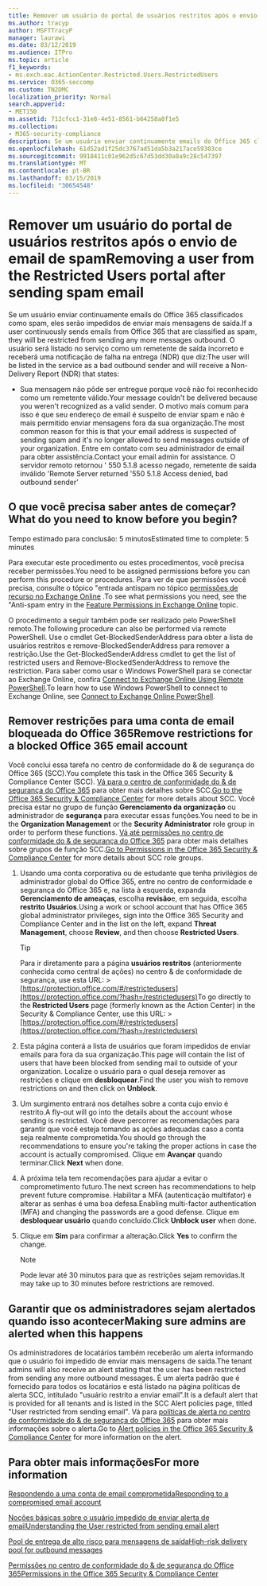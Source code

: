 ```yaml
---
title: Remover um usuário do portal de usuários restritos após o envio de email de spam
ms.author: tracyp
author: MSFTTracyP
manager: laurawi
ms.date: 03/12/2019
ms.audience: ITPro
ms.topic: article
f1_keywords:
- ms.exch.eac.ActionCenter.Restricted.Users.RestrictedUsers
ms.service: O365-seccomp
ms.custom: TN2DMC
localization_priority: Normal
search.appverid:
- MET150
ms.assetid: 712cfcc1-31e8-4e51-8561-b64258a8f1e5
ms.collection:
- M365-security-compliance
description: Se um usuário enviar continuamente emails do Office 365 classificados como spam, eles serão impedidos de enviar mais mensagens.
ms.openlocfilehash: 61d52ad1f25dc3767ad51da5b3a217ace59303ce
ms.sourcegitcommit: 9918411c01e962d5c67d53dd30a8a9c28c547397
ms.translationtype: MT
ms.contentlocale: pt-BR
ms.lasthandoff: 03/15/2019
ms.locfileid: "30654548"
---
```

# <a name="removing-a-user-from-the-restricted-users-portal-after-sending-spam-email"></a><span data-ttu-id="0db3c-103">Remover um usuário do portal de usuários restritos após o envio de email de spam</span><span class="sxs-lookup"><span data-stu-id="0db3c-103">Removing a user from the Restricted Users portal after sending spam email</span></span>

<span data-ttu-id="0db3c-104">Se um usuário enviar continuamente emails do Office 365 classificados como spam, eles serão impedidos de enviar mais mensagens de saída.</span><span class="sxs-lookup"><span data-stu-id="0db3c-104">If a user continuously sends emails from Office 365 that are classified as spam, they will be restricted from sending any more messages outbound.</span></span> <span data-ttu-id="0db3c-105">O usuário será listado no serviço como um remetente de saída incorreto e receberá uma notificação de falha na entrega (NDR) que diz:</span><span class="sxs-lookup"><span data-stu-id="0db3c-105">The user will be listed in the service as a bad outbound sender and will receive a Non-Delivery Report (NDR) that states:</span></span>

- <span data-ttu-id="0db3c-106">Sua mensagem não pôde ser entregue porque você não foi reconhecido como um remetente válido.</span><span class="sxs-lookup"><span data-stu-id="0db3c-106">Your message couldn't be delivered because you weren't recognized as a valid sender.</span></span> <span data-ttu-id="0db3c-107">O motivo mais comum para isso é que seu endereço de email é suspeito de enviar spam e não é mais permitido enviar mensagens fora da sua organização.</span><span class="sxs-lookup"><span data-stu-id="0db3c-107">The most common reason for this is that your email address is suspected of sending spam and it's no longer allowed to send messages outside of your organization.</span></span> <span data-ttu-id="0db3c-108">Entre em contato com seu administrador de email para obter assistência.</span><span class="sxs-lookup"><span data-stu-id="0db3c-108">Contact your email admin for assistance.</span></span> <span data-ttu-id="0db3c-109">O servidor remoto retornou ' 550 5.1.8 acesso negado, remetente de saída inválido '</span><span class="sxs-lookup"><span data-stu-id="0db3c-109">Remote Server returned '550 5.1.8 Access denied, bad outbound sender'</span></span>

## <a name="what-do-you-need-to-know-before-you-begin"></a><span data-ttu-id="0db3c-110">O que você precisa saber antes de começar?</span><span class="sxs-lookup"><span data-stu-id="0db3c-110">What do you need to know before you begin?</span></span>
<span data-ttu-id="0db3c-111"><a name="sectionSection0"> </a></span><span class="sxs-lookup"><span data-stu-id="0db3c-111"></span></span>

<span data-ttu-id="0db3c-112">Tempo estimado para conclusão: 5 minutos</span><span class="sxs-lookup"><span data-stu-id="0db3c-112">Estimated time to complete: 5 minutes</span></span>
  
<span data-ttu-id="0db3c-113">Para executar este procedimento ou estes procedimentos, você precisa receber permissões.</span><span class="sxs-lookup"><span data-stu-id="0db3c-113">You need to be assigned permissions before you can perform this procedure or procedures.</span></span> <span data-ttu-id="0db3c-114">Para ver de que permissões você precisa, consulte o tópico "entrada antispam no tópico [permissões de recurso no Exchange Online](http://technet.microsoft.com/library/15073ce1-0917-403b-8839-02a2ebc96e16.aspx) .</span><span class="sxs-lookup"><span data-stu-id="0db3c-114">To see what permissions you need, see the "Anti-spam entry in the [Feature Permissions in Exchange Online](http://technet.microsoft.com/library/15073ce1-0917-403b-8839-02a2ebc96e16.aspx) topic.</span></span>

<span data-ttu-id="0db3c-115">O procedimento a seguir também pode ser realizado pelo PowerShell remoto.</span><span class="sxs-lookup"><span data-stu-id="0db3c-115">The following procedure can also be performed via remote PowerShell.</span></span> <span data-ttu-id="0db3c-116">Use o cmdlet Get-BlockedSenderAddress para obter a lista de usuários restritos e remove-BlockedSenderAddress para remover a restrição.</span><span class="sxs-lookup"><span data-stu-id="0db3c-116">Use the Get-BlockedSenderAddress cmdlet to get the list of restricted users and Remove-BlockedSenderAddress to remove the restriction.</span></span> <span data-ttu-id="0db3c-117">Para saber como usar o Windows PowerShell para se conectar ao Exchange Online, confira [Connect to Exchange Online Using Remote PowerShell](https://go.microsoft.com/fwlink/p/?linkid=396554).</span><span class="sxs-lookup"><span data-stu-id="0db3c-117">To learn how to use Windows PowerShell to connect to Exchange Online, see [Connect to Exchange Online PowerShell](https://go.microsoft.com/fwlink/p/?linkid=396554).</span></span>

## <a name="remove-restrictions-for-a-blocked-office-365-email-account"></a><span data-ttu-id="0db3c-118">Remover restrições para uma conta de email bloqueada do Office 365</span><span class="sxs-lookup"><span data-stu-id="0db3c-118">Remove restrictions for a blocked Office 365 email account</span></span>

<span data-ttu-id="0db3c-119">Você conclui essa tarefa no centro de conformidade do & de segurança do Office 365 (SCC).</span><span class="sxs-lookup"><span data-stu-id="0db3c-119">You complete this task in the Office 365 Security & Compliance Center (SCC).</span></span> <span data-ttu-id="0db3c-120">[Vá para o centro de conformidade do & de segurança do Office 365](go-to-the-securitycompliance-center.md) para obter mais detalhes sobre SCC.</span><span class="sxs-lookup"><span data-stu-id="0db3c-120">[Go to the Office 365 Security & Compliance Center](go-to-the-securitycompliance-center.md) for more details about SCC.</span></span> <span data-ttu-id="0db3c-121">Você precisa estar no grupo de função **Gerenciamento da organização** ou administrador de **segurança** para executar essas funções.</span><span class="sxs-lookup"><span data-stu-id="0db3c-121">You need to be in the **Organization Management** or the **Security Administrator** role group in order to perform these functions.</span></span> <span data-ttu-id="0db3c-122">[Vá até permissões no centro de conformidade do & de segurança do Office 365](permissions-in-the-security-and-compliance-center.md) para obter mais detalhes sobre grupos de função SCC.</span><span class="sxs-lookup"><span data-stu-id="0db3c-122">[Go to Permissions in the Office 365 Security & Compliance Center](permissions-in-the-security-and-compliance-center.md) for more details about SCC role groups.</span></span>

1. <span data-ttu-id="0db3c-123">Usando uma conta corporativa ou de estudante que tenha privilégios de administrador global do Office 365, entre no centro de conformidade e segurança do Office 365 e, na lista à esquerda, expanda **Gerenciamento de ameaças**, escolha **revisão**e, em seguida, escolha **restrito Usuários**.</span><span class="sxs-lookup"><span data-stu-id="0db3c-123">Using a work or school account that has Office 365 global administrator privileges, sign into the Office 365 Security and Compliance Center and in the list on the left, expand **Threat Management**, choose **Review**, and then choose **Restricted Users**.</span></span>
    
    > [!TIP]
    > <span data-ttu-id="0db3c-124">Para ir diretamente para a página **usuários restritos** (anteriormente conhecida como central de ações) no centro &amp; de conformidade de segurança, use esta URL: >[https://protection.office.com/#/restrictedusers](https://protection.office.com/?hash=/restrictedusers)</span><span class="sxs-lookup"><span data-stu-id="0db3c-124">To go directly to the **Restricted Users** page (formerly known as the Action Center) in the Security &amp; Compliance Center, use this URL: > [https://protection.office.com/#/restrictedusers](https://protection.office.com/?hash=/restrictedusers)</span></span>

2. <span data-ttu-id="0db3c-125">Esta página conterá a lista de usuários que foram impedidos de enviar emails para fora da sua organização.</span><span class="sxs-lookup"><span data-stu-id="0db3c-125">This page will contain the list of users that have been blocked from sending mail to outside of your organization.</span></span>  <span data-ttu-id="0db3c-126">Localize o usuário para o qual deseja remover as restrições e clique em **desbloquear**.</span><span class="sxs-lookup"><span data-stu-id="0db3c-126">Find the user you wish to remove restrictions on and then click on **Unblock**.</span></span>

3. <span data-ttu-id="0db3c-127">Um surgimento entrará nos detalhes sobre a conta cujo envio é restrito.</span><span class="sxs-lookup"><span data-stu-id="0db3c-127">A fly-out will go into the details about the account whose sending is restricted.</span></span> <span data-ttu-id="0db3c-128">Você deve percorrer as recomendações para garantir que você esteja tomando as ações adequadas caso a conta seja realmente comprometida.</span><span class="sxs-lookup"><span data-stu-id="0db3c-128">You should go through the recommendations to ensure you're taking the proper actions in case the account is actually compromised.</span></span> <span data-ttu-id="0db3c-129">Clique em **Avançar** quando terminar.</span><span class="sxs-lookup"><span data-stu-id="0db3c-129">Click **Next** when done.</span></span>

4. <span data-ttu-id="0db3c-130">A próxima tela tem recomendações para ajudar a evitar o comprometimento futuro.</span><span class="sxs-lookup"><span data-stu-id="0db3c-130">The next screen has recommendations to help prevent future compromise.</span></span> <span data-ttu-id="0db3c-131">Habilitar a MFA (autenticação multifator) e alterar as senhas é uma boa defesa.</span><span class="sxs-lookup"><span data-stu-id="0db3c-131">Enabling multi-factor authentication (MFA) and changing the passwords are a good defense.</span></span> <span data-ttu-id="0db3c-132">Clique em **desbloquear usuário** quando concluído.</span><span class="sxs-lookup"><span data-stu-id="0db3c-132">Click **Unblock user** when done.</span></span>

5. <span data-ttu-id="0db3c-133">Clique em **Sim** para confirmar a alteração.</span><span class="sxs-lookup"><span data-stu-id="0db3c-133">Click **Yes** to confirm the change.</span></span>

    > [!NOTE]
    > <span data-ttu-id="0db3c-134">Pode levar até 30 minutos para que as restrições sejam removidas.</span><span class="sxs-lookup"><span data-stu-id="0db3c-134">It may take up to 30 minutes before restrictions are removed.</span></span> 

## <a name="making-sure-admins-are-alerted-when-this-happens"></a><span data-ttu-id="0db3c-135">Garantir que os administradores sejam alertados quando isso acontecer</span><span class="sxs-lookup"><span data-stu-id="0db3c-135">Making sure admins are alerted when this happens</span></span>

<span data-ttu-id="0db3c-136">Os administradores de locatários também receberão um alerta informando que o usuário foi impedido de enviar mais mensagens de saída.</span><span class="sxs-lookup"><span data-stu-id="0db3c-136">The tenant admins will also receive an alert stating that the user has been restricted from sending any more outbound messages.</span></span> <span data-ttu-id="0db3c-137">É um alerta padrão que é fornecido para todos os locatários e está listado na página políticas de alerta SCC, intitulado "usuário restrito a enviar email".</span><span class="sxs-lookup"><span data-stu-id="0db3c-137">It is a default alert that is provided for all tenants and is listed in the SCC Alert policies page, titled "User restricted from sending email".</span></span> <span data-ttu-id="0db3c-138">Vá para [políticas de alerta no centro de conformidade do & de segurança do Office 365](https://docs.microsoft.com/en-us/office365/securitycompliance/alert-policies) para obter mais informações sobre o alerta.</span><span class="sxs-lookup"><span data-stu-id="0db3c-138">Go to [Alert policies in the Office 365 Security & Compliance Center](https://docs.microsoft.com/en-us/office365/securitycompliance/alert-policies) for more information on the alert.</span></span>

## <a name="for-more-information"></a><span data-ttu-id="0db3c-139">Para obter mais informações</span><span class="sxs-lookup"><span data-stu-id="0db3c-139">For more information</span></span>

[<span data-ttu-id="0db3c-140">Respondendo a uma conta de email comprometida</span><span class="sxs-lookup"><span data-stu-id="0db3c-140">Responding to a compromised email account</span></span>](responding-to-a-compromised-email-account.md)

[<span data-ttu-id="0db3c-141">Noções básicas sobre o usuário impedido de enviar alerta de email</span><span class="sxs-lookup"><span data-stu-id="0db3c-141">Understanding the User restricted from sending email alert</span></span>](https://docs.microsoft.com/en-us/office365/securitycompliance/alert-policies)

[<span data-ttu-id="0db3c-142">Pool de entrega de alto risco para mensagens de saída</span><span class="sxs-lookup"><span data-stu-id="0db3c-142">High-risk delivery pool for outbound messages</span></span>](high-risk-delivery-pool-for-outbound-messages.md)

[<span data-ttu-id="0db3c-143">Permissões no centro de conformidade do & de segurança do Office 365</span><span class="sxs-lookup"><span data-stu-id="0db3c-143">Permissions in the Office 365 Security & Compliance Center</span></span>](permissions-in-the-security-and-compliance-center.md)
